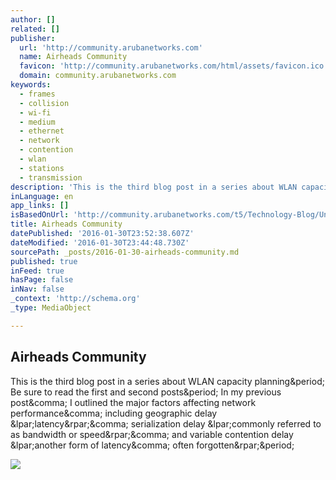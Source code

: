 ```yaml
---
author: []
related: []
publisher:
  url: 'http://community.arubanetworks.com'
  name: Airheads Community
  favicon: 'http://community.arubanetworks.com/html/assets/favicon.ico'
  domain: community.arubanetworks.com
keywords:
  - frames
  - collision
  - wi-fi
  - medium
  - ethernet
  - network
  - contention
  - wlan
  - stations
  - transmission
description: 'This is the third blog post in a series about WLAN capacity planning. Be sure to read the first and second posts. In my previous post, I outlined the major factors affecting network performance, including geographic delay (latency), serialization delay (commonly referred to as bandwidth or speed), and variable contention delay (another form of latency, often forgotten).'
inLanguage: en
app_links: []
isBasedOnUrl: 'http://community.arubanetworks.com/t5/Technology-Blog/Understanding-802-11-Medium-Contention/ba-p/232034'
title: Airheads Community
datePublished: '2016-01-30T23:52:38.607Z'
dateModified: '2016-01-30T23:44:48.730Z'
sourcePath: _posts/2016-01-30-airheads-community.md
published: true
inFeed: true
hasPage: false
inNav: false
_context: 'http://schema.org'
_type: MediaObject

---
```

<article style=""><h1>Airheads Community</h1><p>This is the third blog post in a series about WLAN capacity planning&amp;period; Be sure to read the first and second posts&amp;period; In my previous post&amp;comma; I outlined the major factors affecting network performance&amp;comma; including geographic delay &amp;lpar;latency&amp;rpar;&amp;comma; serialization delay &amp;lpar;commonly referred to as bandwidth or speed&amp;rpar;&amp;comma; and variable contention delay &amp;lpar;another form of latency&amp;comma; often forgotten&amp;rpar;&amp;period;</p><img src="http://aruba.i.lithium.com/t5/image/serverpage/image-id/23098i5DA1A518AC0541C3?v=mpbl-1" /></article>